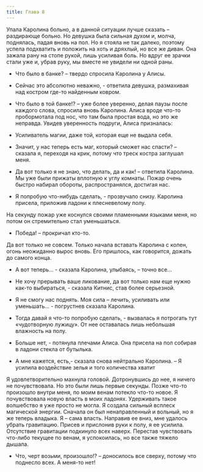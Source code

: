 ```yaml
---
title: Глава 8
---
```


Упала Каролина больно, а в данной ситуации лучше сказать – раздирающе больно. Но девушка была сильная духом и, молча,
поднялась, падая вновь на пол. Но я стояла не так далеко, поэтому успела подхватить и положить на хоть и дряхлый, но все
же диван. Она зажала рану на стопе рукой, лишь усиливая боль. Но вдруг ее зрачки стали уже и, убрав руку, мы вместе не
увидели ни одной раны.

- Что было в банке? – твердо спросила Каролина у Алисы.

- Сейчас это абсолютно неважно, - ответила девушка, размахивая над костром где-то найденным ковром.

- Что было в той банке!? – уже более уверенно, делая паузы после каждого слова, спросила вновь Каролина. Алиса вроде
  что-то пробормотала под нос, что там была простая вода, но это же неправда. Увидев уверенность подруги, Алиса
  призналась:

- Усиливатель магии, даже той, которая еще не выдала себя.

- Значит, у нас теперь есть маг, который сможет нас спасти? – сказала я, переходя на крик, потому что треск костра
  заглушал меня.

- Да вот только я не знаю, что делать, да и как! – ответила Каролина. Мы уже были прижаты вплотную к углу комнаты. Пожар
  очень быстро набирал обороты, распространялся, достигая нас.

- Я попробую что-нибудь сделать, - прозвучало снизу. Каролина присела, приложив ладони к плесневелому полу.

На секунду пожар уже коснулся своими пламенными языками меня, но потом он стремительно стал уменьшаться.

- Победа! – прокричал кто-то.

Да вот только не совсем. Только начала вставать Каролина с колен, огонь неожиданно вырос вновь. Его пришлось, как
говорится, дожать до самого конца.

- А вот теперь… - сказала Каролина, улыбаясь, – точно все…

- Не хочу прерывать ваше ликование, да вот только нам еще нужно как-то выбираться, - сказала Китнис, став более
  серьезной.

- Я не смогу нас поднять. Моя сила – лечить, усиливать или уменьшать… - погрустнев сказала Каролина.

- Тогда давай я что-то попробую сделать, - вызвалась я потрогать тут «чудотворную лужицу». От нее оставалась лишь
  небольшая влажность на полу.

- Больше нет, - потянула плечами Алиса. Она присела на пол собирая в ладони стекла от бутылька.

- А мне кажется, есть,- сказала снова нейтрально Каролина. – Я усилила воздействие зелья и того количества хватит

Я удовлетворительно махнула головой. Дотронувшись до нее, я ничего не почувствовала. Но это были лишь первые секунды.
Позже что-то произошло внутри меня, по моим венам потекло что-то новое. Я почувствовала новую власть в моих ладонях.
Удерживать такое волшебство я уже просто не могла. Я создала сильный всплеск магической энергии. Сначала он был
ненаправленный и вольный, но я же теперь владыка. Я – сама власть. Направив ее вниз, мне удалось убрать гравитацию.
Присев и прислонив руки к полу, я ее усилила. Отсутствие гравитации подкинуло всех наверх. Перестав чувствовать что-либо
текущее по венам, я успокоилась, но все также тяжело дышала.

- Что, черт возьми, произошло!? – доносилось все сверху, потому что поднесло всех. А меня-то нет!
